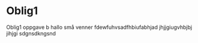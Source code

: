 # Oblig1
Oblig1 oppgave b
hallo små venner
fdewfuhvsadfhbiufabhjad
jhjjgiugvhbjbj
jihjgi
sdgnsdkngsnd